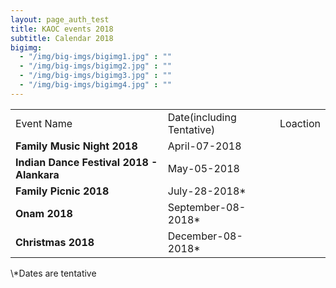 ```yaml
---
layout: page_auth_test
title: KAOC events 2018
subtitle: Calendar 2018
bigimg:
  - "/img/big-imgs/bigimg1.jpg" : ""
  - "/img/big-imgs/bigimg2.jpg" : ""
  - "/img/big-imgs/bigimg3.jpg" : ""
  - "/img/big-imgs/bigimg4.jpg" : ""
---
```

<table align="center" style="border:0">
<tr style="border:0"><td style="border:0">Event Name </td><td style="border:0">Date(including Tentative)</td><td style="border:0">Loaction</td></tr>
<tr style="border:0"><td style="border:0"><strong>Family Music Night 2018</strong></td><td style="border:0">April-07-2018</td><td style="border:0"></td></tr>
<tr><td style="border:0"><strong>Indian Dance Festival 2018 - Alankara</strong></td><td style="border:0">May-05-2018</td><td style="border:0"></td></tr>
<tr style="border:0"><td style="border:0"><strong>Family Picnic 2018</strong></td><td style="border:0">July-28-2018*</td><td style="border:0"></td></tr>
<tr style="border:0"><td style="border:0"><strong>Onam 2018</strong></td><td style="border:0">September-08-2018*</td><td style="border:0"></td></tr>
<tr style="border:0"><td style="border:0"><strong>Christmas 2018</strong></td><td style="border:0">December-08-2018*</td><td style="border:0"></td></tr>
</table>
\*Dates are tentative

